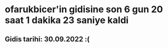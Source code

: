 # ofarukbicer'in gidisine son 6 gun 20 saat 1 dakika 23 saniye kaldi

## Gidis tarihi: 30.09.2022 :(